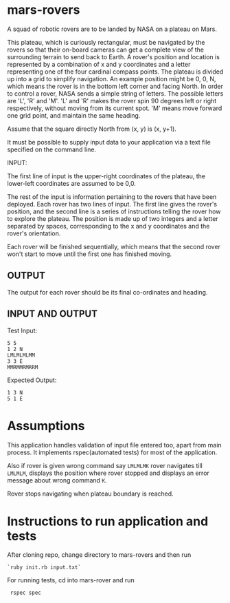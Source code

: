 # mars-rovers
A squad of robotic rovers are to be landed by NASA on a plateau on Mars. 

This plateau, which is curiously rectangular, must be navigated by the rovers so that their on-board
cameras can get a complete view of the surrounding terrain to send back to Earth. A rover's
position and location is represented by a combination of x and y coordinates and a letter
representing one of the four cardinal compass points. The plateau is divided up into a grid to
simplify navigation. An example position might be 0, 0, N, which means the rover is in the
bottom left corner and facing North. In order to control a rover, NASA sends a simple string
of letters. The possible letters are 'L', 'R' and 'M'. 'L' and 'R' makes the rover spin 90 degrees
left or right respectively, without moving from its current spot. 'M' means move forward one
grid point, and maintain the same heading.

Assume that the square directly North from (x, y) is (x, y+1).

It must be possible to supply input data to your application via a text file specified on the
command line.

INPUT​:

The first line of input is the upper-right coordinates of the plateau, the lower-left coordinates
are assumed to be 0,0.

The rest of the input is information pertaining to the rovers that have been deployed. Each
rover has two lines of input. The first line gives the rover's position, and the second line is a
series of instructions telling the rover how to explore the plateau. The position is made up of
two integers and a letter separated by spaces, corresponding to the x and y coordinates and
the rover's orientation.

Each rover will be finished sequentially, which means that the second rover won't start to
move until the first one has finished moving.

OUTPUT
------

The output for each rover should be its final co-ordinates and heading.

INPUT AND OUTPUT
----------------

Test Input:

    5 5
    1 2 N
    LMLMLMLMM
    3 3 E
    MMRMMRMRRM

Expected Output:

    1 3 N
    5 1 E

# Assumptions
This application handles validation of input file entered too, apart from main process. It implements rspec(automated tests) for most of the application.

Also if rover is given wrong command say `LMLMLMK` rover navigates till `LMLMLM`,  displays the position where rover stopped and displays an error message about wrong command `K`.   

Rover stops navigating when plateau boundary is reached.

# Instructions to run application and tests
After cloning repo, change directory to mars-rovers and then run

    `ruby init.rb input.txt`
    
For running tests, cd into mars-rover and run

     rspec spec

